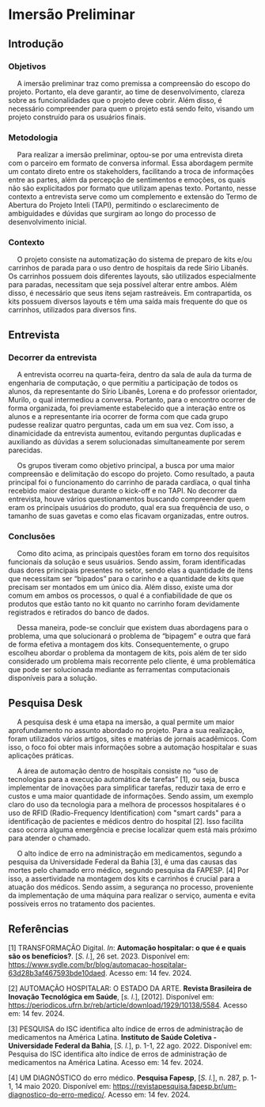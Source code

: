 # Imersão Preliminar

## Introdução

### Objetivos

&emsp; A imersão preliminar traz como premissa a compreensão do escopo do projeto. Portanto, ela deve garantir, ao time de desenvolvimento, clareza sobre as funcionalidades que o projeto deve cobrir. Além disso, é necessário compreender para quem o projeto está sendo feito, visando um projeto construído para os usuários finais.

### Metodologia

&emsp; Para realizar a imersão preliminar, optou-se por uma entrevista direta com o parceiro em formato de conversa informal. Essa abordagem permite um contato direto entre os stakeholders, facilitando a troca de informações entre as partes, além da percepção de sentimentos e emoções, os quais não são explicitados por formato que utilizam apenas texto. Portanto, nesse contexto a entrevista serve como um complemento e extensão do Termo de Abertura do Projeto Inteli (TAPI), permitindo o esclarecimento de ambiguidades e dúvidas que surgiram ao longo do processo de desenvolvimento inicial.

### Contexto

&emsp; O projeto consiste na automatização do sistema de preparo de kits e/ou carrinhos de parada para o uso dentro de hospitais da rede Sírio Libanês. Os carrinhos possuem dois diferentes layouts, são utilizados especialmente para paradas, necessitam que seja possível alterar entre ambos. Além disso, é necessário que seus itens sejam rastreáveis. Em contrapartida, os kits possuem diversos layouts e têm uma saída mais frequente do que os carrinhos, utilizados para diversos fins.

## Entrevista

### Decorrer da entrevista

&emsp; A entrevista ocorreu na quarta-feira, dentro da sala de aula da turma de engenharia de computação, o que permitiu a participação de todos os alunos, da representante do Sírio Libanês, Lorena e do professor orientador, Murilo, o qual intermediou a conversa. Portanto, para o encontro ocorrer de forma organizada, foi previamente estabelecido que a interação entre os alunos e a representante iria ocorrer de forma com que cada grupo pudesse realizar quatro perguntas, cada um em sua vez. Com isso, a dinamicidade da entrevista aumentou, evitando perguntas duplicadas e auxiliando as dúvidas a serem solucionadas simultaneamente por serem parecidas.

&emsp; Os grupos tiveram como objetivo principal, a busca por uma maior compreensão e delimitação do escopo do projeto. Como resultado, a pauta principal foi o funcionamento do carrinho de parada cardíaca, o qual tinha recebido maior destaque durante o kick-off e no TAPI. No decorrer da entrevista, houve vários questionamentos buscando compreender quem eram os principais usuários do produto, qual era sua frequência de uso, o tamanho de suas gavetas e como elas ficavam organizadas, entre outros.

### Conclusões

&emsp; Como dito acima, as principais questões foram em torno dos requisitos funcionais da solução e seus usuários. Sendo assim, foram identificadas duas dores principais presentes no setor, sendo elas a quantidade de itens que necessitam ser “bipados” para o carinho e a quantidade de kits que precisam ser montados em um único dia. Além disso, existe uma dor comum em ambos os processos, o qual é a confiabilidade de que os produtos que estão tanto no kit quanto no carrinho foram devidamente registrados e retirados do banco de dados.

&emsp; Dessa maneira, pode-se concluir que existem duas abordagens para o problema, uma que solucionará o problema de “bipagem” e outra que fará de forma efetiva a montagem dos kits. Consequentemente, o grupo escolheu abordar o problema da montagem de kits, pois além de ter sido considerado um problema mais recorrente pelo cliente, é uma problemática que pode ser solucionada mediante as ferramentas computacionais disponíveis para a solução.

## Pesquisa Desk

&emsp; A pesquisa desk é uma etapa na imersão, a qual permite um maior aprofundamento no assunto abordado no projeto. Para a sua realização, foram utilizados vários artigos, sites e matérias de jornais acadêmicos. Com isso, o foco foi obter mais informações sobre a automação hospitalar e suas aplicações práticas.

&emsp; A área de automação dentro de hospitais consiste no “uso de tecnologias para a execução automática de tarefas” [1], ou seja, busca implementar de inovações para simplificar tarefas, reduzir taxa de erro e custos e uma maior quantidade de informações. Sendo assim, um exemplo claro do uso da tecnologia para a melhora de processos hospitalares é o uso de RFID (Radio-Frequency Identification) com "smart cards" para a identificação de pacientes e médicos dentro do hospital [2]. Isso facilita caso ocorra alguma emergência e precise localizar quem está mais próximo para atender o chamado.

&emsp; O alto índice de erro na administração em medicamentos, segundo a pesquisa da Universidade Federal da Bahia [3], é uma das causas das mortes pelo chamado erro médico, segundo pesquisa da FAPESP. [4] Por isso, a assertividade na montagem dos kits e carrinhos é crucial para a atuação dos médicos. Sendo assim, a segurança no processo, proveniente da implementação de uma máquina para realizar o serviço, aumenta e evita possíveis erros no tratamento dos pacientes.

## Referências

[1] TRANSFORMAÇÃO Digital. *In*: **Automação hospitalar: o que é e quais são os benefícios?**. [*S. l.*], 26 set. 2023. Disponível em: https://www.sydle.com/br/blog/automacao-hospitalar-63d28b3af467593bde10daed. Acesso em: 14 fev. 2024.

[2] AUTOMAÇÃO HOSPITALAR: O ESTADO DA ARTE. **Revista Brasileira de Inovação Tecnológica em Saúde**, [*s. l.*], [2012]. Disponível em: https://periodicos.ufrn.br/reb/article/download/1929/10138/5584. Acesso em: 14 fev. 2024.

[3] PESQUISA do ISC identifica alto índice de erros de administração de medicamentos na América Latina. **Instituto de Saúde Coletiva - Universidade Federal da Bahia**, [*S. l.*], p. 1-1, 22 ago. 2022. Disponível em: Pesquisa do ISC identifica alto índice de erros de administração de medicamentos na América Latina. Acesso em: 14 fev. 2024.

[4] UM DIAGNÓSTICO do erro médico. **Pesquisa Fapesp**, [*S. l.*], n. 287, p. 1-1, 14 maio 2020. Disponível em: https://revistapesquisa.fapesp.br/um-diagnostico-do-erro-medico/. Acesso em: 14 fev. 2024.